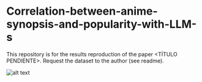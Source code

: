# Correlation-between-anime-synopsis-and-popularity-with-LLM-s
This repository is for the results reproduction of the paper &lt;TÍTULO PENDIENTE>. Request the dataset to the author (see readme).

![alt text](https://github.com/JesusASmx/Correlation-between-anime-synopsis-and-popularity-with-LLM-s/blob/main/random_waifu.jpg?raw=true)
